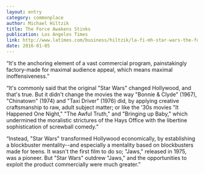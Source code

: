 ```yaml
---
layout: entry
category: commonplace
author: Michael Hiltzik
title: The Force Awakens Stinks
publication: Los Angeles Times
link: http://www.latimes.com/business/hiltzik/la-fi-mh-star-wars-the-force-awakens-stinks-20151226-column.html
date: 2016-01-05
---
```


“It's the anchoring element of a vast commercial program, painstakingly factory-made for maximal audience appeal, which means maximal inoffensiveness.”

“It's commonly said that the original "Star Wars" changed Hollywood, and that's true. But it didn't change the movies the way "Bonnie & Clyde" (1967), "Chinatown" (1974) and "Taxi Driver" (1976) did, by applying creative craftsmanship to raw, adult subject matter; or like the '30s movies "It Happened One Night," "The Awful Truth," and "Bringing up Baby," which undermined the moralistic strictures of the Hays Office with the libertine sophistication of screwball comedy.”

“Instead, "Star Wars" transformed Hollywood economically, by establishing a blockbuster mentality--and especially a mentality based on blockbusters made for teens. It wasn't the first film to do so; "Jaws," released in 1975, was a pioneer. But "Star Wars" outdrew "Jaws," and the opportunities to exploit the product commercially were much greater.”

